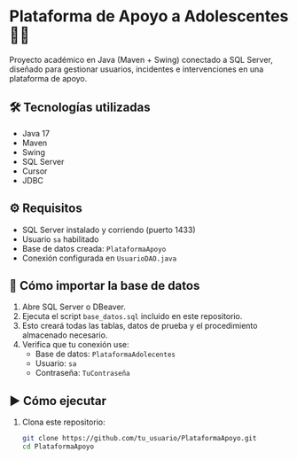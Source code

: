# Plataforma de Apoyo a Adolescentes 👥💬

Proyecto académico en Java (Maven + Swing) conectado a SQL Server, diseñado para gestionar usuarios, incidentes e intervenciones en una plataforma de apoyo.

## 🛠️ Tecnologías utilizadas

- Java 17
- Maven
- Swing
- SQL Server
- Cursor
- JDBC

## ⚙️ Requisitos

- SQL Server instalado y corriendo (puerto 1433)
- Usuario `sa` habilitado
- Base de datos creada: `PlataformaApoyo`
- Conexión configurada en `UsuarioDAO.java`

## 🧩 Cómo importar la base de datos

1. Abre SQL Server o DBeaver.
2. Ejecuta el script `base_datos.sql` incluido en este repositorio.
3. Esto creará todas las tablas, datos de prueba y el procedimiento almacenado necesario.
4. Verifica que tu conexión use:
   - Base de datos: `PlataformaAdolecentes`
   - Usuario: `sa`
   - Contraseña: `TuContraseña`

## ▶️ Cómo ejecutar

1. Clona este repositorio:
   ```bash
   git clone https://github.com/tu_usuario/PlataformaApoyo.git
   cd PlataformaApoyo